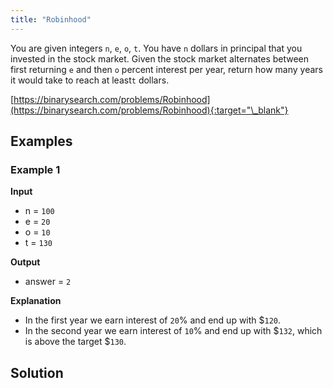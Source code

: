 ```yaml
---
title: "Robinhood"
---
```


You are given integers `n`, `e`, `o`, `t`. You have `n` dollars in principal that you invested in the stock market. Given the stock market alternates between first returning `e` and then `o` percent interest per year, return how many years it would take to reach at least`t` dollars.

[https://binarysearch.com/problems/Robinhood](https://binarysearch.com/problems/Robinhood){:target="\_blank"}

## Examples

### Example 1

**Input**

- n = `100`
- e = `20`
- o = `10`
- t = `130`

**Output**

- answer = `2`

**Explanation**

- In the first year we earn interest of `20`% and end up with $`120`.
- In the second year we earn interest of `10`% and end up with $`132`, which is above the target $`130`.

## Solution

<script src="https://gist.github.com/yaeba/16da7be5123724fcf6eccc25581cef5a.js?file=Robinhood.java"></script>
